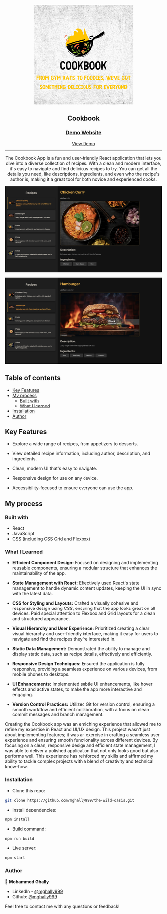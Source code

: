 <div align="center">

  <img src="./public/cookbook-logo.png" alt="logo" width="320" height="auto">

  <h2>Cookbook</h2>

  <h3>
    <a href="https://cookbook-restoguru.netlify.app/">
      <strong>Demo Website</strong>
    </a>
  </h3>

  <div align="center">
    <a href="https://cookbook-restoguru.netlify.app/">View Demo</a>

  </div>

  <hr>

</div>

<!-- Brief -->
<p align="center">
The Cookbook App is a fun and user-friendly React application that lets you dive into a diverse collection of recipes. With a clean and modern interface, it's easy to navigate and find delicious recipes to try. You can get all the details you need, like descriptions, ingredients, and even who the recipe's author is, making it a great tool for both novice and experienced cooks.
</p>

<!-- Screenshot -->
<a align="center" href="https://cookbook-restoguru.netlify.app/">

![Screenshot](./public/thumbnail-preview-1.png)

![Screenshot](./public/thumbnail-preview-2.png)

</a>

## Table of contents

- [Key Features](#key-features)
- [My process](#my-process)
  - [Built with](#built-with)
  - [What I learned](#what-i-learned)
- [Installation](#installation)
- [Author](#author)

## Key Features

- Explore a wide range of recipes, from appetizers to desserts.

- View detailed recipe information, including author, description, and ingredients.

- Clean, modern UI that's easy to navigate.

- Responsive design for use on any device.

- Accessibility-focused to ensure everyone can use the app.

## My process

### Built with

- React
- JavaScript
- CSS (including CSS Grid and Flexbox)

### What I Learned

- **Efficient Component Design:** Focused on designing and implementing reusable components, ensuring a modular structure that enhances the maintainability of the app.

- **State Management with React:** Effectively used React's state management to handle dynamic content updates, keeping the UI in sync with the latest data.

- **CSS for Styling and Layouts:** Crafted a visually cohesive and responsive design using CSS, ensuring that the app looks great on all devices. Paid special attention to Flexbox and Grid layouts for a clean and structured appearance.

- **Visual Hierarchy and User Experience:** Prioritized creating a clear visual hierarchy and user-friendly interface, making it easy for users to navigate and find the recipes they're interested in.

- **Static Data Management:** Demonstrated the ability to manage and display static data, such as recipe details, effectively and efficiently.

- **Responsive Design Techniques:** Ensured the application is fully responsive, providing a seamless experience on various devices, from mobile phones to desktops.

- **UI Enhancements:** Implemented subtle UI enhancements, like hover effects and active states, to make the app more interactive and engaging.

- **Version Control Practices:** Utilized Git for version control, ensuring a smooth workflow and efficient collaboration, with a focus on clean commit messages and branch management.

Creating the Cookbook app was an enriching experience that allowed me to refine my expertise in React and UI/UX design. This project wasn't just about implementing features; it was an exercise in crafting a seamless user experience and ensuring smooth functionality across different devices. By focusing on a clean, responsive design and efficient state management, I was able to deliver a polished application that not only looks good but also performs well. This experience has reinforced my skills and affirmed my ability to tackle complex projects with a blend of creativity and technical know-how.

### Installation

- Clone this repo:

```sh
git clone https://github.com/mghally999/the-wild-oasis.git
```

- Install dependencies:

```sh
npm install
```

- Build command:

```sh
npm run build
```

- Live server:

```sh
npm start
```

### Author

<b>👤 Mohammed Ghally</b>

- LinkedIn - [@mghally999](https://www.linkedin.com/in/mghally999/)
- Github: [@mghally999](https://github.com/mghally999)

Feel free to contact me with any questions or feedback!
